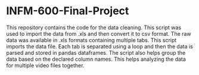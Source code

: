 # INFM-600-Final-Project
This repository contains the code for the data cleaning. This script was used to import the data from .xls and then convert it to csv format.
The raw data was available in .xls formats containing multiple tabs. 
This script imports the data file.
Each tab is separated using a loop and then the data is parsed and stored in pandas dataframes.
The script also helps group the data based on the declared column names. This helps analyzing the data for multiple video files together.
